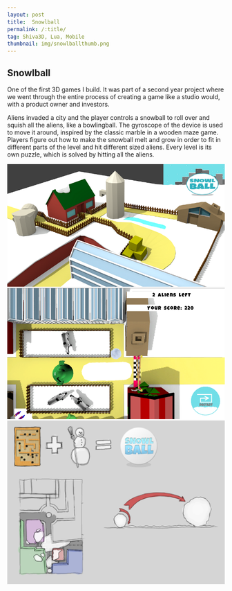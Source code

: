 ```yaml
---
layout: post
title:  Snowlball
permalink: /:title/
tag: Shiva3D, Lua, Mobile
thumbnail: img/snowlballthumb.png
---
```

## Snowlball

One of the first 3D games I build. It was part of a second year project where we went through the entire process of creating a game like a studio would, with a product owner and investors. 

Aliens invaded a city and the player controls a snowball to roll over and squish all the aliens, like a bowlingball. The gyroscope of the device is used to move it around, inspired by the classic marble in a wooden maze game. Players figure out how to make the snowball melt and grow in order to fit in different parts of the level and hit different sized aliens. Every level is its own puzzle, which is solved by hitting all the aliens.

<div class="container">
    <div class="row">
        <div class="col-md-4">
            <img src="/img/snowlball1.png" class="rounded img-fluid" alt="snowlball1"/>
        </div>
        <div class="col-md-4">
            <img src="/img/snowlball2.PNG" class="rounded img-fluid" alt="snowlball2"/>
        </div>
        <div class="col-md-4">
            <img src="/img/snowlball3.png" class="rounded img-fluid" alt="snowlball3"/>
        </div>
    </div>
</div>
